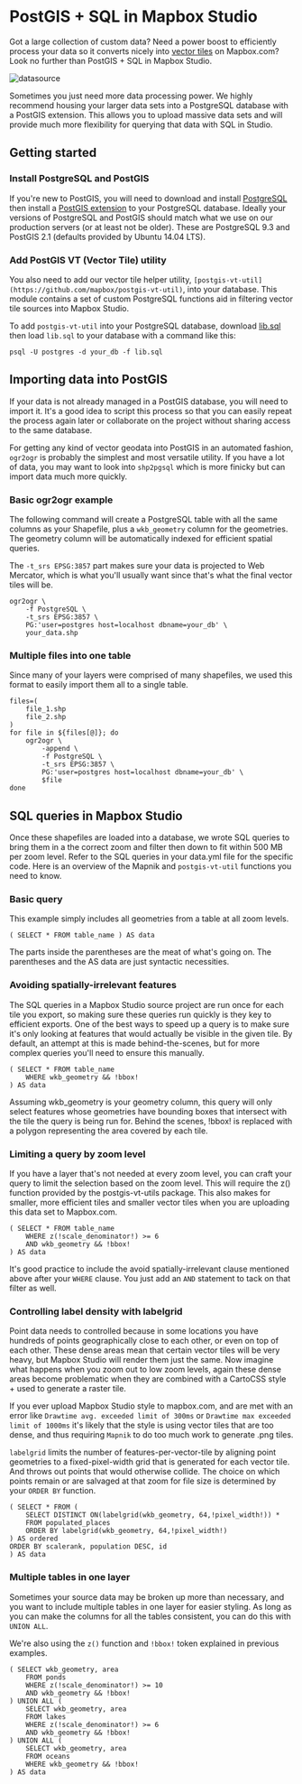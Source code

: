 # PostGIS + SQL in Mapbox Studio

Got a large collection of custom data? Need a power boost to efficiently process your data so it converts nicely into [vector tiles](https://www.mapbox.com/developers/vector-tiles/) on Mapbox.com? Look no further than PostGIS + SQL in Mapbox Studio.


![datasource](https://cloud.githubusercontent.com/assets/4587826/5863497/fe256a2e-a247-11e4-98d3-02b7a788da75.png)

Sometimes you just need more data processing power. We highly recommend housing your larger data sets into a PostgreSQL database with a PostGIS extension. This allows you to upload massive data sets and will provide much more flexibility for querying that data with SQL in Studio.

## Getting started

### Install PostgreSQL and PostGIS

If you're new to PostGIS, you will need to download and install [PostgreSQL](http://www.postgresql.org/download/) then install a [PostGIS extension](http://postgis.net/docs/postgis_installation.html#install_short_version) to your PostgreSQL database. Ideally your versions of PostgreSQL and PostGIS should match what we use on our production servers (or at least not be older). These are PostgreSQL 9.3 and PostGIS 2.1 (defaults provided by Ubuntu 14.04 LTS).


### Add PostGIS VT (Vector Tile) utility

You also need to add our vector tile helper utility, `[postgis-vt-util](https://github.com/mapbox/postgis-vt-util)`, into your database. This module contains a set of custom PostgreSQL functions aid in filtering vector tile sources into Mapbox Studio.

To add `postgis-vt-util` into your PostgreSQL database, download [lib.sql](https://raw.githubusercontent.com/mapbox/postgis-vt-util/master/lib.sql) then load `lib.sql` to your database with a command like this:

	psql -U postgres -d your_db -f lib.sql


## Importing data into PostGIS

If your data is not already managed in a PostGIS database, you will need to import it. It's a good idea to script this process so that you can easily repeat the process again later or collaborate on the project without sharing access to the same database.

For getting any kind of vector geodata into PostGIS in an automated fashion, `ogr2ogr` is probably the simplest and most versatile utility. If you have a lot of data, you may want to look into `shp2pgsql` which is more finicky but can import data much more quickly.

### Basic ogr2ogr example

The following command will create a PostgreSQL table with all the same columns as your Shapefile, plus a `wkb_geometry` column for the geometries. The geometry column will be automatically indexed for efficient spatial queries.

The `-t_srs EPSG:3857` part makes sure your data is projected to Web Mercator, which is what you'll usually want since that's what the final vector tiles will be.

	ogr2ogr \
    	-f PostgreSQL \
    	-t_srs EPSG:3857 \
    	PG:'user=postgres host=localhost dbname=your_db' \
    	your_data.shp

### Multiple files into one table

Since many of your layers were comprised of many shapefiles, we used this format to easily import them all to a single table.


	files=(
    	file_1.shp
    	file_2.shp
	)
	for file in ${files[@]}; do
    	ogr2ogr \
      		-append \
      		-f PostgreSQL \
      		-t_srs EPSG:3857 \
      		PG:'user=postgres host=localhost dbname=your_db' \
      		$file
	done

## SQL queries in Mapbox Studio

Once these shapefiles are loaded into a database, we wrote SQL queries to bring them in a the correct zoom and filter then down to fit within 500 MB per zoom level. Refer to the SQL queries in your data.yml file for the specific code. Here is an overview of the Mapnik and `postgis-vt-util` functions you need to know.


### Basic query

This example simply includes all geometries from a table at all zoom levels.

	( SELECT * FROM table_name ) AS data

The parts inside the parentheses are the meat of what's going on. The parentheses and the AS data are just syntactic necessities.

### Avoiding spatially-irrelevant features

The SQL queries in a Mapbox Studio source project are run once for each tile you export, so making sure these queries run quickly is they key to efficient exports. One of the best ways to speed up a query is to make sure it's only looking at features that would actually be visible in the given tile. By default, an attempt at this is made behind-the-scenes, but for more complex queries you'll need to ensure this manually.


	( SELECT * FROM table_name
  		WHERE wkb_geometry && !bbox!
	) AS data


Assuming wkb_geometry is your geometry column, this query will only select features whose geometries have bounding boxes that intersect with the tile the query is being run for. Behind the scenes, !bbox! is replaced with a polygon representing the area covered by each tile.

### Limiting a query by zoom level

If you have a layer that's not needed at every zoom level, you can craft your query to limit the selection based on the zoom level. This will require the z() function provided by the postgis-vt-utils package. This also makes for smaller, more efficient tiles and smaller vector tiles when you are uploading this data set to Mapbox.com. 


	( SELECT * FROM table_name
  		WHERE z(!scale_denominator!) >= 6
  		AND wkb_geometry && !bbox!
	) AS data


It's good practice to include the avoid spatially-irrelevant clause mentioned above after your `WHERE` clause. You just add an `AND` statement to tack on that filter as well.

### Controlling label density with labelgrid

Point data needs to controlled because in some locations you have hundreds of points geographically close to each other, or even on top of each other. These dense areas mean that certain vector tiles will be very heavy, but Mapbox Studio will render them just the same. Now imagine what happens when you zoom out to low zoom levels, again these dense areas become problematic when they are combined with a CartoCSS style + used to generate a raster tile. 

If you ever upload Mapbox Studio style to mapbox.com, and are met with an error like `Drawtime avg. exceeded limit of 300ms` or `Drawtime max exceeded limit of 1000ms` it's likely that the style is using vector tiles that are too dense, and thus requiring `Mapnik` to do too much work to generate .png tiles.

`labelgrid` limits the number of features-per-vector-tile by aligning point geometries to a fixed-pixel-width grid that is generated for each vector tile. And throws out points that would otherwise collide. The choice on which points remain or are salvaged at that zoom for file size is determined by your `ORDER BY` function.


	( SELECT * FROM (
    	SELECT DISTINCT ON(labelgrid(wkb_geometry, 64,!pixel_width!)) *
    	FROM populated_places
    	ORDER BY labelgrid(wkb_geometry, 64,!pixel_width!)
	) AS ordered
	ORDER BY scalerank, population DESC, id
	) AS data

### Multiple tables in one layer

Sometimes your source data may be broken up more than necessary, and you want to include multiple tables in one layer for easier styling. As long as you can make the columns for all the tables consistent, you can do this with `UNION ALL`.

We're also using the `z()` function and `!bbox!` token explained in previous examples.


	( SELECT wkb_geometry, area
  		FROM ponds
  		WHERE z(!scale_denominator!) >= 10
    	AND wkb_geometry && !bbox!
	) UNION ALL (
  		SELECT wkb_geometry, area
  		FROM lakes
  		WHERE z(!scale_denominator!) >= 6
    	AND wkb_geometry && !bbox!
	) UNION ALL (
  		SELECT wkb_geometry, area
  		FROM oceans
		WHERE wkb_geometry && !bbox!
	) AS data

